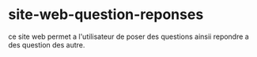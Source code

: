 # site-web-question-reponses
ce site web permet a l'utilisateur de poser des questions ainsii repondre a des question des autre.
